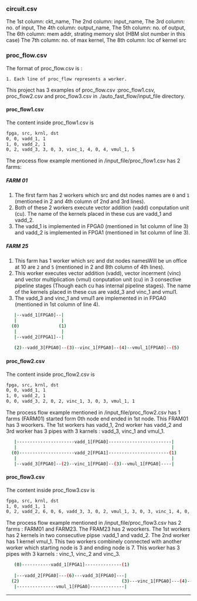 ### circuit.csv
The 1st column: ckt_name,
The 2nd column: input_name,
The 3rd column: no. of input, 
The 4th column: output_name, 
The 5th column: no. of output,
The 6th column: mem addr, strating memory slot (HBM slot number in this case) 
The 7th column: no. of max kernel,
The 8th column: loc of kernel src

### proc_flow.csv
The format of proc_flow.csv is :
```
1. Each line of proc_flow represents a worker.
```

This project has 3 examples of proc_flow.csv :proc_flow1.csv, proc_flow2.csv and proc_flow3.csv in ./auto_fast_flow/input_file directory.
#### proc_flow1.csv
The content inside proc_flow1.csv is
```bash
fpga, src, krnl, dst
0, 0, vadd_1, 1
1, 0, vadd_2, 1
0, 2, vadd_3, 3, 0, 3, vinc_1, 4, 0, 4, vmul_1, 5
```
The process flow example mentioned in /input_file/proc_flow1.csv
has 2 farms:

##### FARM 01
1. The first farm has 2 workers which src and dst nodes names are `0` and `1` (mentioned in 2 and 4th column of 2nd and 3rd lines).
2. Both of these 2 workers execute vector addition (vadd) conputation unit (cu). The name of the kernels placed in these cus are vadd_1 and vadd_2.
3. The vadd_1 is implemented in FPGA0 (mentioned in 1st column of line 3) and vadd_2 is implemented in FPGA1 (mentioned in 1st column of line 3).
##### FARM 25
1. This farm has 1 worker which src and dst nodes namesWill be un office at 10 are `2` and `5` (mentioned in 2 and 8th column of 4th lines).
2. This worker executes vector addition (vadd),  vector incerment (vinc) and vector multiplication (vmul) conputation unit (cu) in 3 consective pipeline stages (Though each cu has internal pipeline stages). The name of the kernels placed in these cus are vadd_3 and vinc_1 and vmul1.
3. The vadd_3 and vinc_1 and vmul1 are implemented in in FPGA0 (mentioned in 1st column of line 4).
```bash
   |--vadd_1[FPGA0]--|
   |                 |
  (0)               (1)   
   |                 |
   |--vadd_2[FPGA1]--|
  
   (2)--vadd_3[FPGA0]--(3)--vinc_1[FPGA0]--(4)--vmul_1[FPGA0]--(5)
```
#### proc_flow2.csv
The content inside proc_flow2.csv is
```bash
fpga, src, krnl, dst
0, 0, vadd_1, 1
1, 0, vadd_2, 1
0, 0, vadd_3, 2, 0, 2, vinc_1, 3, 0, 3, vmul_1, 1
```
The process flow example mentioned in /input_file/proc_flow2.csv has 1 farms (FARM01) started form 0th node end ended in 1st node. This FRAM01 has 3 woorkers. The 1st workers has vadd_1, 2nd worker has vadd_2 and 3rd worker has 3 pipes with 3 karnels : vadd_3, vinc_1 and vmul_1.
```bash
   |----------------------vadd_1[FPGA0]------------------------|
   |                                                           |
  (0)---------------------vadd_2[FPGA1]-----------------------(1)   
   |                                                           |
   |--vadd_3[FPGA0]--(2)--vinc_1[FPGA0]--(3)--vmul_1[FPGA0]----|
```

#### proc_flow3.csv
The content inside proc_flow3.csv is
```bash
fpga, src, krnl, dst
1, 0, vadd_1, 1
0, 2, vadd_2, 6, 0, 6, vadd_3, 3, 0, 2, vmul_1, 3, 0, 3, vinc_1, 4, 0, 4, vinc_2, 5, 0, 5, vinc_3, 7
```
The process flow example mentioned in /input_file/proc_flow3.csv has 2 farms : FARM01 and FARM23. The FRAM23 has 2 woorkers. The 1st workers has 2 kernels in two consecutive pipse :vadd_1 and vadd_2. The 2nd worker has 1 kernel vmul_1. This two workers combinely connected with another worker which starting node is 3 and ending node is 7. This worker has 3 pipes with 3 karnels : vinc_1, vinc_2 and vinc_3.
```bash
   (0)-----------vadd_1[FPGA1]--------------(1)
                                                                
   |---vadd_2[FPGA0]---(6)---vadd_3[FPGA0]---|
  (2)                                       (3)---vinc_1[FPGA0]---(4)---vinc_2[FPGA0]---(5)---vinc_3[FPGA0]---(7) 
   |---------------vmul_1[FPGA0]-------------|
```

-----------
